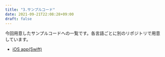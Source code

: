 ```yaml
---
title: "3.サンプルコード"
date: 2021-09-21T22:08:28+09:00
draft: false
---
```


今回用意したサンプルコードへの一覧です。各言語ごとに別のリポジトリで用意しています。

- [iOS app(Swift)](https://github.com/makeOurCity/shizuoka-university-ios-sample-app)